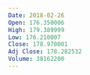 ```yaml
---
Date: 2018-02-26
Open: 176.350006
High: 179.389999
Low: 176.210007
Close: 178.970001
Adj Close: 178.282532
Volume: 38162200
---
```


